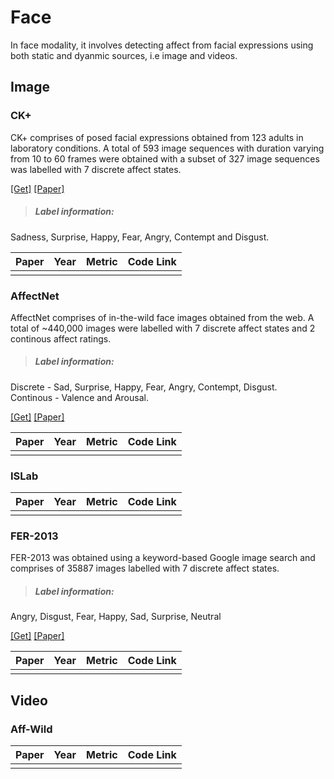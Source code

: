 # Face

In face modality, it involves detecting affect from facial expressions using both static and dyanmic sources, i.e image and videos.

## Image
### CK+
CK+ comprises of posed facial expressions obtained from 123 adults in laboratory conditions. A total of 593 image sequences with duration varying from 10 to 60 frames were obtained with a subset of 327 image sequences was labelled with 7 discrete affect states.

[\[Get\]](http://www.jeffcohn.net/wp-content/uploads/2020/10/2020.10.26_CK-AgreementForm.pdf100.pdf.pdf) [\[Paper\]](http://www.jeffcohn.net/wp-content/uploads/2020/02/CVPR2010_CK2.pdf.pdf)

> ##### Label information:
Sadness, Surprise, Happy, Fear, Angry, Contempt and Disgust.

| Paper | Year| Metric | Code Link |
| -----------| ----|--------| ----------|
| | | | |

### AffectNet

AffectNet comprises of in-the-wild face images obtained from the web. A total of \~440,000 images were labelled with 7 discrete affect states and 2 continous affect ratings.

> ##### Label information:
Discrete - Sad, Surprise, Happy, Fear, Angry, Contempt, Disgust. <br /> Continous - Valence and Arousal.

[\[Get\]](http://mohammadmahoor.com/affectnet/) [\[Paper\]](http://mohammadmahoor.com/wp-content/uploads/2017/08/AffectNet_oneColumn-2.pdf)

| Paper | Year| Metric | Code Link |
| -----------| ----|--------| ----------|
| | | | |

### ISLab

| Paper | Year| Metric | Code Link |
| -----------| ----|--------| ----------|
| | | | |

### FER-2013

FER-2013 was obtained using a keyword-based Google image search and comprises of 35887 images labelled with 7 discrete affect states.

> ##### Label information:
Angry, Disgust, Fear, Happy, Sad, Surprise, Neutral


[\[Get\]](https://www.kaggle.com/c/challenges-in-representation-learning-facial-expression-recognition-challenge/data) [\[Paper\]](https://arxiv.org/pdf/1307.0414)

| Paper | Year| Metric | Code Link |
| -----------| ----|--------| ----------|
| | | | |

## Video




### Aff-Wild

| Paper | Year| Metric | Code Link |
| -----------| ----|--------| ----------|
| | | | |

